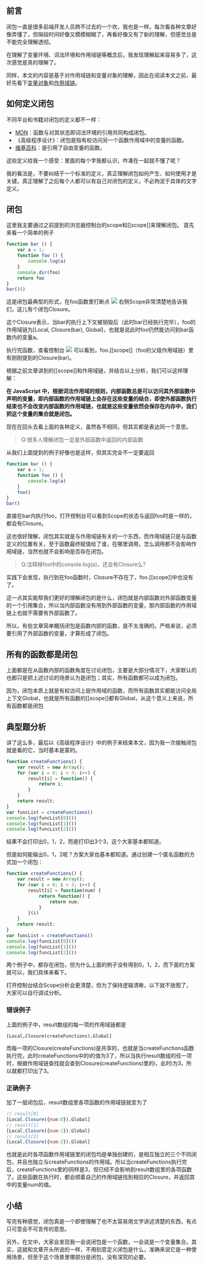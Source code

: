 ## 前言
闭包一直是很多前端开发人员跨不过去的一个坎，我也是一样。每次看各种文章好像弄懂了，但隔段时间好像又模模糊糊了，再看好像又有了新的理解，但感觉总是不能完全理解透彻。

在理解了变量环境、词法环境和作用域链等概念后，我发现理解起来容易多了，这次感觉是真的理解了。

同样，本文的内容是基于对作用域链和变量对象的理解，因此在阅读本文之前，最好先看下[变量对象](../变量对象.md)和[作用域链](../作用域链.md)。
## 如何定义闭包
不同平台和书籍对闭包的定义都不一样：
* [MDN](!https://developer.mozilla.org/zh-CN/docs/Web/JavaScript/Closures)：函数与对其状态即词法环境的引用共同构成闭包。
* 《高级程序设计》：闭包是指有权访问另一个函数作用域中的变量的函数。
* [维基百科](!https://zh.wikipedia.org/wiki/%E9%97%AD%E5%8C%85_(%E8%AE%A1%E7%AE%97%E6%9C%BA%E7%A7%91%E5%AD%A6))：是引用了自由变量的函数。

这些定义给我一个感受：里面的每个字我都认识，咋凑在一起就不懂了呢？

我的看法是，不要纠结于一个标准的定义，真正理解闭包如何产生、如何使用才是关键。真正理解了之后每个人都可以有自己对闭包的定义，不必拘泥于具体的文字定义。

## 闭包 
这里我主要通过之前提到的浏览器控制台的scope和[[scope]]来理解闭包。
首先来看一个简单的例子
```js
function bar () {
    var a = 1;
    function foo () {
        console.log(a)
    }
    console.dir(foo)
    return foo
}
bar()()
```
这是闭包最典型的形式，在foo函数里打断点
![](https://tva1.sinaimg.cn/large/006tNbRwgy1gb31y8tjnrj30yi0e4diq.jpg)
右侧Scope非常清楚地告诉我们，这儿有个闭包Closure。

这个Closure表示，当bar的执行上下文被销毁后（此时bar已经执行完毕），foo的作用域链为[Local, Closure(bar), Global]，也就是说此时foo仍然能访问到bar函数内的变量a。

执行完函数，查看控制台
![](https://tva1.sinaimg.cn/large/006tNbRwgy1gb32b00up2j30t80autaf.jpg)
可以看到，foo.[[scope]]（foo的父级作用域链）里有刚刚提到的Closure(bar)。

根据之前文章讲到的[[scope]]和作用域链，并结合以上分析，我们可以这样理解：

**在 JavaScript 中，根据词法作用域的规则，内部函数总是可以访问其外部函数中声明的变量，即内部函数的作用域链上会存在这些变量的结合，即使外部函数执行结束也不会改变内部函数的作用域链，也就是这些变量依然会保存在内存中，我们把这个变量的集合就是闭包。**

现在在回头去看上面的各种定义，虽然各不相同，但其实都是表达同一个意思。
> Q:很多人理解闭包一定是外部函数中返回的内部函数

从我们上面提到的例子好像也是这样，但其实完全不一定要返回
```js
function bar () {
	var a = 1;
	function foo () {
		console.log(a)
	}
	foo()
}
bar()
```
直接在bar内执行foo，打开控制台可以看到Scope的状态与返回foo时是一样的，都会有Closure。

这也很好理解，闭包其实就是与作用域链有关的一个东西，而作用域链只是与函数定义的位置有关，至于函数最终赋值给了谁，在哪里调用，怎么调用都不会影响作用域链，当然也就不会影响是否存在闭包。
> Q:注释掉foo中的console.log(a)，还会有Closure么?

实践下会发现，执行到在foo函数时，Closure不存在了，foo.[[scope]]中也没有了。

这一点其实能帮我们更好的理解闭包的是什么，闭包就是内部函数对外部函数变量的一个引用集合，所以当内部函数没有用到外部函数的变量，那内部函数的作用域链上也就不需要有外部函数了。

所以，有些文章简单概括闭包是函数内部的函数，是不太准确的。严格来说，必须要引用了外部函数的变量，才算形成了闭包。
## 所有的函数都是闭包
上面都是在从函数内部的函数角度在讨论闭包，主要是大部分情况下，大家默认的也都只是把上述讨论的场景认为是闭包；其实，所有函数都可以成为闭包。

因为，闭包本质上就是有权访问上层作用域的函数，而所有函数其实都能访问全局上下文Global，也就是所有函数的[[scope]]都有Global，从这个意义上来说，所有函数都是闭包
## 典型题分析
讲了这么多，最后以《高级程序设计》中的例子来结束本文，因为我一次接触闭包就是看的它，当时基本是蒙的。
```js
function createFunctions() {
	var result = new Array();
	for (var i = 0; i < 3; i++) {
		result[i] = function() {
			return i;
		}
	}
	return result;
}
var funcList = createFunctions()
console.log(funcList[0]())
console.log(funcList[1]())
console.log(funcList[2]())
```
结果不会打印出0，1，2，而是打印出3个3，这个大家基本都知道。

但是如何能输出0，1，2呢？方案大家也基本都知道。通过创建一个匿名函数的方式加一个闭包：
```js
function createFunctions() {
	var result = new Array();
	for (var i = 0; i < 3; i++) {
		result[i] = function(num) {
			return function() {
				return num;
			}
		}(i)
	}
	return result;
}
var funcList = createFunctions()
console.log(funcList[0]())
console.log(funcList[1]())
console.log(funcList[2]())
```
两个例子中，都存在闭包，但为什么上面的例子没有得到0，1，2，而下面的方案就可以，我们具体来看下。

打开控制台结合Scope分析会更清楚，但为了保持逻辑清晰，以下就不放图了，大家可以自行调试分析。
### 错误例子
上面的例子中，result数组的每一项的作用域链都是
```
[Local,Closure(createFunctions),Global]
```

而每一项的Closure(createFunctions)是共享的，也就是当createFunctions函数执行完，此时createFunctions中的i的值为3了，所以当执行result数组的任一项时，根据作用域链查找就会查到Closure(createFunctions)里的i，此时i为3，所以就都打印出了3。
### 正确例子
加了一层闭包后，result数组里各项函数的作用域链就变为了
```js
// result[0]
[Local,Closure({num:0}),Global]
// result[1]
[Local,Closure({num:1}),Global]
// result[2]
[Local,Closure({num:2}),Global]
```
也就是此时各项函数作用域链里的闭包均是单独创建的，是相互独立的三个不同闭包，并且也独立与createFunctions的作用域。所以当createFunctions执行完后，createFunctions里的i同样是3，但已经不会影响到result数组里的各项函数了。这些函数在执行时，都会顺着自己的作用域链找到相应的Closure，并返回其中的变量num的值。

## 小结
写完有种感觉，闭包真是一个即使理解了也不太容易用文字讲述清楚的东西，有点只可意会不可言传的意思。

另外，在文中，大家会发现我一会说闭包是一个函数，一会说是一个变量集合。其实，这就和文章开头所说的一样，不用刻意定义闭包是什么，准确来说它是一种使用场景，但至于这个场景里哪部分是闭包，没有深究的必要。

<!-- // TODO
对闭包的存储做下分析（在进入外部函数时首先会编译，编译过程中发现内部函数引用了外部函数的变量，此时就会将变量放入堆中，这样当外部函数结束时，内部函数也依然能访问到外部函数中的变量）
https://time.geekbang.org/column/article/129596 -->